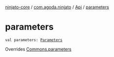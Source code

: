 [ninjato-core](../../index.md) / [com.agoda.ninjato](../index.md) / [Api](index.md) / [parameters](./parameters.md)

# parameters

`val parameters: `[`Parameters`](../../com.agoda.ninjato.http/-parameters/index.md)

Overrides [Commons.parameters](../../com.agoda.ninjato.dsl/-commons/parameters.md)

